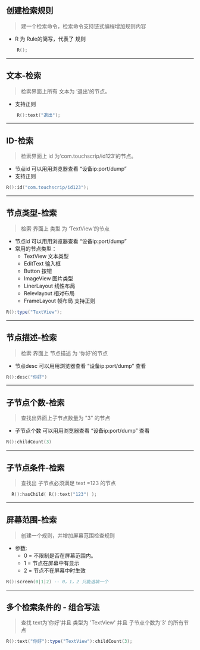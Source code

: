 ## 创建检索规则
> 建一个检索命令，检索命令支持链式编程增加规则内容

- R 为 Rule的简写，代表了 规则

```lua
    R();
```
---
## 文本-检索
> 检索界面上所有 文本为 ‘退出’的节点。
- 支持正则
```lua
    R():text("退出");
```
---
## ID-检索
> 检索界面上 id 为‘com.touchscrip/id123’的节点。
- 节点id 可以用用浏览器查看 “设备ip:port/dump”
- 支持正则
```lua
R():id("com.touchscrip/id123");
```
---
## 节点类型-检索
> 检索 界面上 类型 为 ‘TextView’的节点
- 节点id 可以用用浏览器查看 “设备ip:port/dump”
- 常用的节点类型：
  - TextView  文本类型
  - EditText  输入框
  - Button 按钮
  - ImageView 图片类型
  - LinerLayout 线性布局
  - Relevlayout 相对布局
  - FrameLayout 帧布局
  支持正则
```lua
R():type("TextView");
```
---
## 节点描述-检索
> 检索 界面上 节点描述 为 ‘你好’的节点
- 节点desc 可以用用浏览器查看 “设备ip:port/dump” 查看
```lua
R():desc("你好")
```
---
## 子节点个数-检索
> 查找出界面上子节点数量为 "3" 的节点
- 子节点个数 可以用用浏览器查看 “设备ip:port/dump” 查看
```lua
R():childCount(3)
```
---
## 子节点条件-检索
> 查找出 子节点必须满足 text =123 的节点
```lua 
  R():hasChild( R():text("123") );
```
---
## 屏幕范围-检索

> 创建一个规则，并增加屏幕范围检查规则
- 参数:
  - 0 = 不限制是否在屏幕范围内。
  - 1 = 节点在屏幕中有显示
  - 2 = 节点不在屏幕中时生效

```lua
R():screen(0|1|2) -- 0，1，2 只能选填一个
```
---
## 多个检索条件的 - 组合写法
> 查找 text为'你好'并且 类型为 'TextView' 并且 子节点个数为'3' 的所有节点
```lua 
R():text("你好"):type("TextView"):childCount(3);
```